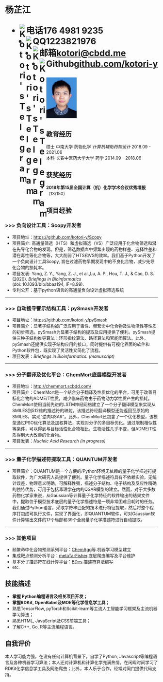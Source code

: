 <h1>
  <span>杨芷江</span>
  <ul>
    <li><span font-weight="bold"><img align="left" alt="Kotori's Telegram" width="22px" src="https://cdn.jsdelivr.net/npm/simple-icons@3.11.0/icons/apple.svg" />电话</span>176 4981 9235</li>
    <li><span><img align="left" alt="Kotori's Telegram" width="22px" src="https://cdn.jsdelivr.net/npm/simple-icons@3.11.0/icons/tencentqq.svg" />QQ</span>1223821976</li>
    <li><span><img align="left" alt="Kotori's Telegram" width="22px" src="https://cdn.jsdelivr.net/npm/simple-icons@3.11.0/icons/gmail.svg" />邮箱</span><a href="mailto:kotori@cbdd.me">kotori@cbdd.me</a></li>
    <li><span><img align="left" alt="Kotori's Telegram" width="22px" src="https://cdn.jsdelivr.net/npm/simple-icons@3.11.0/icons/github.svg" />Github</span><a href="https://github.com/kotori-y">github.com/kotori-y</a></li>
  </ul>
  <img src="https://github.com/kotori-y/vuepress-theme-resume/blob/master/imgs/biograph.jpg?raw=true" width=100>
</h1>

## 教育经历

硕士 中南大学 药物化学 *计算机辅助药物设计* <span class="right">2018.09 - 2021.06</span><br>
本科 长春中医药大学大学 药学 <span class="right">2014.09 - 2018.06</span>

## 获奖经历

- **2019年第15届全国计算（机）化学学术会议优秀墙报** （13/150）

## 项目经验

### >>> 负向设计工具：**Scopy**<span class="right">开发者</span>

- 项目地址：https://github.com/kotori-y/Scopy
- 项目简介: 高通量筛选（HTS）和虚拟筛选（VS）广泛应用于化合物筛选和潜在先导化合物的发现。但是，筛选数据库中频繁出现的药物样差、选择性差和潜在毒性等化合物等，大大削弱了HTS和VS的效率。我们基于Python开发了一个负向设计工具Scopy, 旨在过滤药物早期发现中的不良化合物，减少先导化合物的损耗率。
- 项目发表: Yang, Z. Y., Yang, Z. J., et al.,Lu, A. P., Hou, T. J., & Cao, D. S. (2020). *Briefings in Bioinformatics* <br />(doi: 10.1093/bib/bbaa194, IF=8.99).
- 专利公开：基于python语言的高通量负向设计虚拟筛选系统

---

### >>> 自动搜寻警示结构工具：**pySmash**<span class="right">开发者</span>

- 项目地址：https://github.com/kotori-y/pySmash
- 项目简介：显著子结构被广泛应用于毒性、频繁命中化合物及生物活性等性质的初步筛选。pySmash为显著子结构的提取及应用提供了便利。pySmash提供三种子结构推导算法：环形指纹算法、路径算法和官能团算法。此外，pySmash还提供实现子结构应用的接口，同时提供有可视化界面的软件和Python软件包，既实现了灵活性又简化了流程。 
- 项目发表：*Briefings in Bioinformatics. (manuscript)*

---

### >>> 分子翻译及优化平台：ChemMort<span class="right">底层模型开发者</span>

- 项目地址：http://chemmort.scbdd.com/
- 项目简介：ChemMort是一个结合分子翻译及性质优化的平台，可用于改善目标化合物的ADME/T性质，减少临床药物由于药物动力学性质产生的损耗。ChemMort使用当前先进的LSTM神经网络建立了一个分子翻译模型来实现从SMILES到512维的描述符的映射，该描述符经翻译模型还能返回至原始的SMILES，实现“逆向QSAR”。此外，ChemMort还包含了一个优化模型，该模型通过PSO优化算法及加权算法，实现对分子的多目标优化。通过限制相似性等条件，可以得到与目标活性化合物相比，生物活性几乎不变，但ADME/T性质得到大大改善的化合物。
- 项目发表：*Nucleic Acid Research (in progress)*

---

### >>> 量子化学描述符提取工具：QUANTUM<span class="right">开发者</span>

- 项目简介：QUANTUM是一个方便的/Python环境无依赖的量子化学描述符提取软件，为广大研究人员提供了便利。量子化学描述符具有不依赖实验，无统计误差，物理意义明确，可解释性强，描述分子结构、电子结构及反应性精确的独特优势，可用于包括毒理学在内的QSAR模型的建立。然而，对于大多数药物化学家来说，从Gaussian等计算量子化学特征的软件输出的结果文件中，提取位于模型技术底层的量子化学描述符是一项非常困难且耗时的任务。我们通过Python语言，采取字符串匹配的技术进行特征提取，然后将整个程序打包成可执行文件，实现了界面化，即QUANTUM软件，可对Gaussian软件计算输出文件的17个局部和39个全局量子化学描述符进行自动提取。

---

### >>> 其他项目

- 频繁命中化合物预测系列平台：[ChemAgg](http://admet.scbdd.com/ChemAGG/index/)等.<span class="right">机器学习模型建立</span>
- 集成靶点预测分析平台：[metaTarFisher](https://metatarget.scbdd.com/).<span class="right">底层爬虫编写及平台维护</span>
- 基本分子描述符在线计算平台：[BDes](https://bdes.scbdd.com/).<span class="right">描述符算法编写</span>
- etc.

## 技能描述

- **掌握 Python编程语言及相关项目开发；**
- **掌握RDKit, OpenBabel及MOE等化学信息学工具；**
- 熟悉TensorFlow, pyTorch和Scikit-learn等主流人工智能学习框架及主流机器学习算法；
- 熟悉HTML, JavaScript及CSS前端工具；
- 了解C++, Go, R等主流编程语言。

## 自我评价

本人学习能力强，在没有任何计算机背景下，自学了Python, Javascript等编程语言及各种机器学习算法；本人还对计算机和计算化学充满热情，在闲暇时间学习了RDKit化学信息学工具及网络爬虫；此外，本人乐于合作，经常对同门提供代码支持。